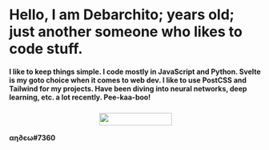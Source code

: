<!DOCTYPE html>
<body>
  <h1>Hello, I am Debarchito; <year></year> years old; just another someone who likes to code stuff.</h1>
  <h4>I like to keep things simple. I code mostly in JavaScript and Python. Svelte is my goto choice when it comes to web dev. I like to use PostCSS and Tailwind for my projects. Have been diving into neural networks, deep learning, etc. a lot recently. Pee-kaa-boo!</h4>
  <h3 style="text-align: center">
    <img align="botom" src="https://gpvc.arturio.dev/debarchitodev" width="145px" height="25">
  </h3>
  <p><strong>αη∂єω#7360</strong></p>
  <script type="text/javascript">
    document.querySelector("year").innerHTML = new Date().getFullYear() - 2004
  </script>
</body>
</html>
